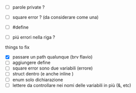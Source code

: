 - [ ] parole private ? 
- [ ] square error ? (da considerare come una)
- [ ] #define
- [ ] piú errori nella riga ? 



things to fix
- [x] passare un path qualunque (brv flavio)
- [ ] aggiungere define
- [ ] square error sono due variabili (errore)
- [ ] struct dentro (e anche inline )
- [ ] enum solo dichiarazione
- [ ] lettere da controllare nei nomi delle variabili in più (&, etc)